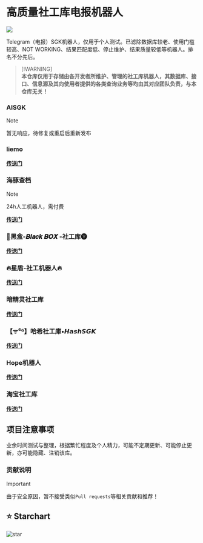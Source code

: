 # 高质量社工库电报机器人
![](https://img.shields.io/badge/Telegram-2CA5E0?style=&logo=telegram&logoColor=white)

Telegram（电报）SGK机器人，仅用于个人测试。已滤除数据库较老、使用门槛较高、NOT WORKING、结果匹配度低、停止维护、结果质量较低等机器人。排名不分先后。

> [!WARNING]\
> **本仓库仅用于存储由各开发者所维护、管理的社工库机器人，其数据库、接口、信息源及其向使用者提供的各类查询业务等均由其对应团队负责，与本仓库无关！**
### AISGK
> [!NOTE]
> 暂无响应，待修复或重启后重新发布

### liemo
[**传送门**](https://t.me/hh_liemo_bot?start=6320564014)

### 海豚查档
> [!NOTE]
> 24h人工机器人，需付费

[**传送门**](https://t.me/hdcqbot)

### 🔰黑盒-𝑩𝒍𝒂𝒄𝒌 𝑩𝑶𝑿 -社工库🅥
[**传送门**](https://t.me/BOXsgkbot?start=PTGKWiY)

### 🔥星盾-社工机器人🔥
[**传送门**](https://t.me/XingDun6Bot?start=dGLpzSL)

### 暗精灵社工库
[**传送门**](https://t.me/AJL01_bot?start=xkOLiW4qY1)

### 【ᯤ⁶ᴳ】哈希社工庫•𝙃𝙖𝙨𝙝𝙎𝙂𝙆
[**传送门**](https://t.me/AnonymousSGKbot?start=6320564014)

### Hope机器人
[**传送门**](https://t.me/HereisHopeBot?start=Xe32fc75400a2c24a6ab2a8d388c57902)

### 淘宝社工库
[**传送门**](https://t.me/TaoBaoSGKBot?start=4ysLZzJqmw)

## 项目注意事项
业余时间测试与整理，根据繁忙程度及个人精力，可能不定期更新、可能停止更新，亦可能隐藏、注销该库。

### 贡献说明
> [!IMPORTANT]
> 由于安全原因，暂不接受类似`Pull requests`等相关贡献和推荐！

## ⭐ Starchart
![star](https://starchart.cc/Rc-W024/SGK-bot.svg)
